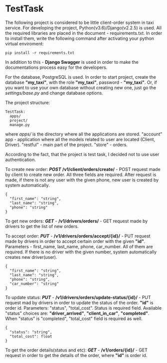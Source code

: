 # TestTask

The following project is considered to be little client-order system in taxi service. For developing the project, Python(v3.6)/Django(v2.2.5) is used. All the required libraries are placed in the document - requirements.txt. In order to install them, write the following command after activating your python virtual enviroment:
~~~
pip install -r requirements.txt
~~~
In addition to this - __Django Swagger__ is used in order to make the documentations process easy for the developers.

For the database, PostgreSQL is used. In order to start project, create the database __"my_taxi"__, with the role __"my_taxi"__, password - __"my_taxi"__. Or, if you want to use your own database without creating new one, just go the _settings/base.py_ and change database options.


The project structure:
~~~
TestTask:
  apps/
  project/
  manage.py
~~~
where _apps/_ is the directory where all the applications are stored. "account" app - application where all the models related to user are located (Client, Driver). "restful" - main part of the project. "store" - orders.

According to the fact, that the project is test task, I decided not to use user authentication.

To create new order:
***POST*** __/v1/client/orders/create/__ - POST request made by client to create new order. All three fields are required. After request is made, if there is not any user with the given phone, new user is created by system automatically.
~~~
{
  "first_name": "string",
  "last_name": "string",
  "phone": "string"
}
~~~

To get new orders:
***GET*** - __/v1/drivers/orders/__ - GET request made by drivers to get the list of new orders. 

To accept order:
***PUT*** - __/v1/drivers/orders/accept/{id}/__ - PUT request made by drivers in order to accept certain order with the given __"id"__. Parameters - first_name, last_name, phone, car_number. All of them are required. If there is no driver with the given number, system automatically creates new driver(user).
~~~
{
  "first_name": "string",
  "last_name": "string",
  "phone": "string",
  "car_number": "string"
}
~~~

To update status:
***PUT*** - __/v1/drivers/orders/update-status/{id}/__ - PUT request mad by drivers in order to update the status of the order. __"id"__ is order id. Parameters: "status", "total_cost". Status is required field. Available "status" choices are:
__"driver_arrived"__, __"client_in_car"__, __"completed"__. When "status" is "completed", "total_cost" field is required as well.
~~~
{
  "status": "string",
  "total_cost": float
}
~~~

To get the order details(status and etc):
***GET*** - __/v1/orders/{id}/__ - GET request in order to get the details of the order, where __"id"__ is order id.
